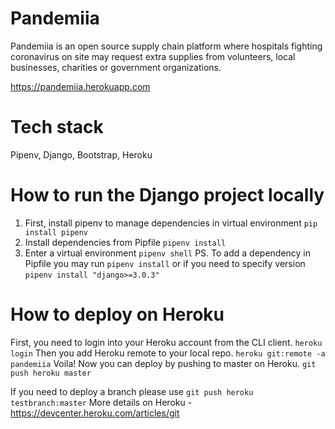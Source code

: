 # Pandemiia
Pandemiia is an open source supply chain platform where hospitals fighting coronavirus on site may request extra supplies from volunteers, local businesses, charities or government organizations.

https://pandemiia.herokuapp.com

# Tech stack
Pipenv, Django, Bootstrap, Heroku

# How to run the Django project locally
1. First, install pipenv to manage dependencies in virtual environment
`pip install pipenv`
2. Install dependencies from Pipfile
`pipenv install`
3. Enter a virtual environment
`pipenv shell`
PS. To add a dependency in Pipfile you may run `pipenv install` or if you need to specify version `pipenv install "django>=3.0.3"`

# How to deploy on Heroku
First, you need to login into your Heroku account from the CLI client.
`heroku login`
Then you add Heroku remote to your local repo. 
`heroku git:remote -a pandemiia`
Voila! Now you can deploy by pushing to master on Heroku.
`git push heroku master`

If you need to deploy a branch please use `git push heroku testbranch:master`
More details on Heroku - https://devcenter.heroku.com/articles/git
